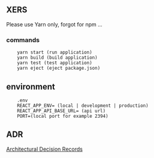 ## XERS

Please use Yarn only, forgot for npm ...

### commands

```
    yarn start (run application)
    yarn build (build application)
    yarn test (test application)
    yarn eject (eject package.json)
```
    

## environment
```
    .env
    REACT_APP_ENV= (local | development | production)
    REACT_APP_API_BASE_URL= (api url)
    PORT=(local port for example 2394)
```

## ADR
[Architectural Decision Records](ADR/ADR.md)
